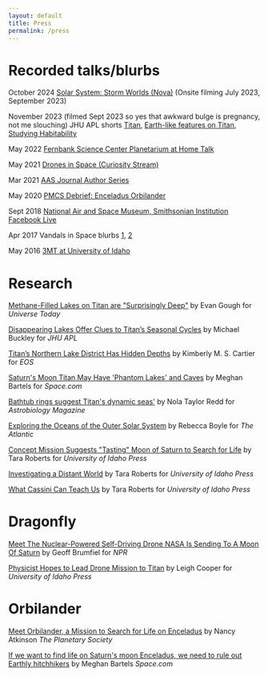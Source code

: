 ```yaml
---
layout: default
title: Press
permalink: /press
---
```

# Recorded talks/blurbs


October 2024 [Solar System: Storm Worlds (Nova)](https://www.pbs.org/video/solar-system-storm-worlds-9kvelp/) (Onsite filming July 2023, September 2023)

November 2023 (filmed Sept 2023 so yes that awkward bulge is pregnancy, not me slouching) JHU APL shorts [Titan](https://www.youtube.com/shorts/l3_PDtEmKlg), [Earth-like features on Titan](https://www.youtube.com/shorts/e_HGI-BBQ74), [Studying Habitability](https://www.youtube.com/shorts/Y0oQr06dVRU)

May 2022 [Fernbank Science Center Planetarium at Home Talk](https://www.facebook.com/fernbankcenter/videos/fsc-at-home-planetarium-may-6-2022/726023108434729)

May 2021 [Drones in Space (Curiosity Stream)](https://www.youtube.com/watch?v=wtOMr-bsBkA&t=506s)

Mar 2021 [AAS Journal Author Series](https://www.youtube.com/watch?v=rR9PB9gq55Q&ab_channel=AAS)

May 2020 [PMCS Debrief: Enceladus Orbilander](https://www.youtube.com/watch?v=NAM8SWw14vs&ab_channel=LunarandPlanetaryInstitute)

Sept 2018 [National Air and Space Museum, Smithsonian Institution Facebook Live](https://www.facebook.com/airandspace/videos/were-live-with-museum-planetary-scientist-emily-martin-and-applied-physics-labor/316375415777979/)

Apr 2017 Vandals in Space blurbs [1](https://www.youtube.com/watch?v=wLDG7OJfTro), [2](https://www.youtube.com/watch?v=PwWW78EKXw8)

May 2016 [3MT at University of Idaho](https://www.youtube.com/watch?v=sATu7lZYe50)



# Research
[Methane-Filled Lakes on Titan are "Surprisingly Deep"](https://www.universetoday.com/142009/methane-filled-lakes-on-titan-are-surprisingly-deep/) by Evan Gough for *Universe Today*

[Disappearing Lakes Offer Clues to Titan’s Seasonal Cycles](https://www.jhuapl.edu/PressRelease/190415b) by Michael Buckley for *JHU APL*

[Titan’s Northern Lake District Has Hidden Depths](https://eos.org/articles/titans-northern-lake-district-has-hidden-depths) by Kimberly M. S. Cartier for *EOS*

[Saturn's Moon Titan May Have 'Phantom Lakes' and Caves](https://www.space.com/saturn-moon-titan-phantom-lakes-caves) by Meghan Bartels for *Space.com*

[Bathtub rings suggest Titan's dynamic seas'](http://www.astrobio.net/news-exclusive/bathtub-rings-suggest-titans-dynamic-seas/) by Nola Taylor Redd for *Astrobiology Magazine*

[Exploring the Oceans of the Outer Solar System](https://www.theatlantic.com/science/archive/2016/03/planet-mission-concepts/475281/) by Rebecca Boyle for *The Atlantic*

[Concept Mission Suggests "Tasting" Moon of Saturn to Search for Life](https://www.uidaho.edu/news/news-articles/news-releases/2016-june/061316-moonresearch) by Tara Roberts for *University of Idaho Press*

[Investigating a Distant World](http://www.uidaho.edu/sci/undergrad-research/research-expo/2013/shannon-mackenzie) by Tara Roberts for *University of Idaho Press*

[What Cassini Can Teach Us](https://www.uidaho.edu/news/here-we-have-idaho-magazine/past-issues/2017-spring/cassini) by Tara Roberts for *University of Idaho Press*

# Dragonfly

[Meet The Nuclear-Powered Self-Driving Drone NASA Is Sending To A Moon Of Saturn](https://www.npr.org/2019/09/17/760649353/meet-the-nuclear-powered-self-driving-drone-nasa-is-sending-to-a-moon-of-saturn) by Geoff Brumfiel for *NPR*

[Physicist Hopes to Lead Drone Mission to Titan](https://www.uidaho.edu/sci/news/features/2018/dragonfly) by Leigh Cooper for *University of Idaho Press*

# Orbilander
[Meet Orbilander, a Mission to Search for Life on Enceladus](https://www.planetary.org/articles/meet-orbilander-enceladus-mission) by Nancy Atkinson *The Planetary Society*

[If we want to find life on Saturn's moon Enceladus, we need to rule out Earthly hitchhikers](https://www.space.com/enceladus-orbilander-life-detection-planetary-protection) by Meghan Bartels *Space.com*
